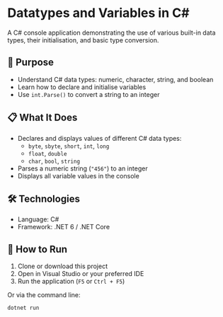 # Datatypes and Variables in C#

A C# console application demonstrating the use of various built-in data types, their initialisation, and basic type conversion.

## 🧠 Purpose

- Understand C# data types: numeric, character, string, and boolean
- Learn how to declare and initialise variables
- Use `int.Parse()` to convert a string to an integer

## 📋 What It Does

- Declares and displays values of different C# data types:
  - `byte`, `sbyte`, `short`, `int`, `long`
  - `float`, `double`
  - `char`, `bool`, `string`
- Parses a numeric string (`"456"`) to an integer
- Displays all variable values in the console

## 🛠️ Technologies

- Language: C#
- Framework: .NET 6 / .NET Core

## 🚀 How to Run

1. Clone or download this project
2. Open in Visual Studio or your preferred IDE
3. Run the application (`F5` or `Ctrl + F5`)

Or via the command line:

```bash
dotnet run
